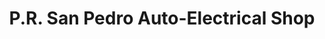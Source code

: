 ---
title: "P.R. San Pedro Auto-Electrical Shop"
url: /quezon-city/p-r-san-pedro-auto-electrical-shop/
shop: Autowerkstatt
---